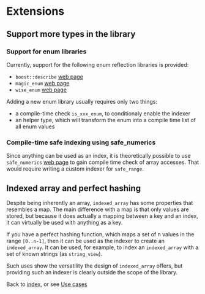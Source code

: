 <!--
Copyright 2022 Julien Blanc
Distributed under the Boost Software License, Version 1.0.
https://www.boost.org/LICENSE_1_0.txt
-->

# Extensions

## Support more types in the library

### Support for enum libraries

Currently, support for the following enum reflection libraries is provided:

* `boost::describe` [web page](https://github.com/boostorg/describe)
* `magic_enum` [web page](https://github.com/Neargye/magic_enum)
* `wise_enum` [web page](https://github.com/quicknir/wise_enum)

Adding a new enum library usually requires only two things:

* a compile-time check `is_xxx_enum`, to conditionaly enable the indexer
* an helper type, which will transform the enum into a compile time list
of all enum values

### Compile-time safe indexing using safe\_numerics

Since anything can be used as an index, it is theoretically possible to use
`safe_numerics` [web page](https://www.boost.org/doc/libs/1_80_0/libs/safe_numerics/doc/html/index.html)
to gain compile time check of array accesses. That would require writing a custom indexer for
`safe_range`.

## Indexed array and perfect hashing

Despite being inherently an array, `indexed_array` has some properties that
resembles a map. The main difference with a map is that only values are stored,
but because it does actually a mapping between a key and an index, it can virtually
be used with anything as a key.

If you have a perfect hashing function, which maps a set of n values in the
range `[0..n-1]`, then it can be used as the indexer to create an `indexed_array`.
It can be used, for example, to index an `indexed_array` with a set of known
strings (as `string_view`).

Such uses show the versatility the design of `indexed_array` offers, but providing such an
indexer is clearly outside the scope of the library.

Back to [index](index.md), or see [Use cases](usecases.md)
